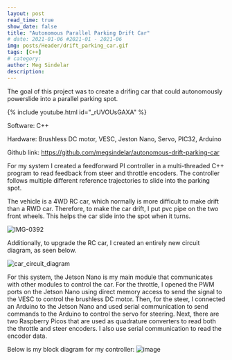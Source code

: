 ```yaml
---
layout: post
read_time: true
show_date: false
title: "Autonomous Parallel Parking Drift Car"
# date: 2021-01-06 #2021-01 - 2021-06
img: posts/Header/drift_parking_car.gif
tags: [C++]
# category: 
author: Meg Sindelar
description: 
---
```

The goal of this project was to create a drifing car that could autonomously powerslide into a parallel parking spot.

{% include youtube.html id="_rUVOUsGAXA" %}

Software: C++

Hardware: Brushless DC motor, VESC, Jeston Nano, Servo, PIC32, Arduino

Github link: <a href="(https://github.com/megsindelar/autonomous-drift-parking-car)"> https://github.com/megsindelar/autonomous-drift-parking-car </a>

For my system I created a feedforward PI controller in a multi-threaded C++ program to read feedback from steer and throttle encoders. The controller follows multiple different reference trajectories to slide into the parking spot.

The vehicle is a 4WD RC car, which normally is more difficult to make drift than a RWD car. Therefore, to make the car drift, I put pvc pipe on the two front wheels. This helps the car slide into the spot when it turns.

![IMG-0392](https://user-images.githubusercontent.com/87098227/226077342-5ff8e98f-e626-40f4-a14c-fd39bacd15a4.jpg)

Additionally, to upgrade the RC car, I created an entirely new circuit diagram, as seen below.

![car_circuit_diagram](https://user-images.githubusercontent.com/87098227/226084838-14ad9e0b-c22f-40e6-8ca4-77f9c1a1572c.png)

For this system, the Jetson Nano is my main module that communicates with other modules to control the car. For the throttle, I opened the PWM ports on the Jetson Nano using direct memory access to send the signal to the VESC to control the brushless DC motor. Then, for the steer, I connected an Arduino to the Jetson Nano and used serial communication to send commands to the Arduino to control the servo for steering. Next, there are two Raspberry Picos that are used as quadrature converters to read both the throttle and steer encoders. I also use serial communication to read the encoder data. 

Below is my block diagram for my controller:
![image](https://user-images.githubusercontent.com/87098227/226091732-d516770c-4927-4258-8358-4c87d700cb40.png)

